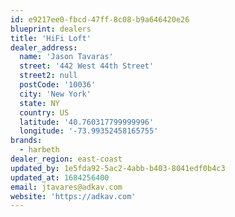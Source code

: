 ```yaml
---
id: e9217ee0-fbcd-47ff-8c08-b9a646420e26
blueprint: dealers
title: 'HiFi Loft'
dealer_address:
  name: 'Jason Tavaras'
  street: '442 West 44th Street'
  street2: null
  postCode: '10036'
  city: 'New York'
  state: NY
  country: US
  latitude: '40.760317799999996'
  longitude: '-73.99352458165755'
brands:
  - harbeth
dealer_region: east-coast
updated_by: 1e5fda92-5ac2-4abb-b403-8041edf0b4c3
updated_at: 1684256400
email: jtavares@adkav.com
website: 'https://adkav.com'
---
```

